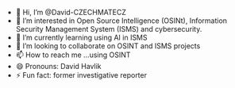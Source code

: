 - 👋 Hi, I’m @David-CZECHMATECZ
- 👀 I’m interested in Open Source Intelligence (OSINt), Information Security Management System (ISMS) and cybersecurity.
- 🌱 I’m currently learning using AI in ISMS
- 💞️ I’m looking to collaborate on OSINT and ISMS projects
- 📫 How to reach me ...using OSINT
- 😄 Pronouns: David Havlik
- ⚡ Fun fact: former investigative reporter

<!---
David-CZECHMATECZ/David-CZECHMATECZ is a ✨ special ✨ repository because its `README.md` (this file) appears on your GitHub profile.
You can click the Preview link to take a look at your changes.
--->
